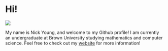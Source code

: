 # Hi!

<img align="center" src="https://visitor-badge.glitch.me/badge?page_id=n-young.visitor-badge">

My name is Nick Young, and welcome to my Github profile! I am currently an undergraduate at Brown University studying mathematics and computer science. Feel free to check out my [website](https://n-young.xyz) for more information!
